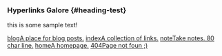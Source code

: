 <title>home</title>

### Hyperlinks Galore {#heading-test}

this is some sample text!

<span id="links">
<a href="./blog.html">blog<span>A place for blog posts.</span></a>
<a href="./index.html">index<span>A collection of links.</span></a>
<a href="./note.html">note<span>Take notes. 80 char line.</span></a>
<a href="./home.html">home<span>A homepage.</span></a>
<a href="./404.html">404<span>Page not foun ;)</span></a>
</span>
